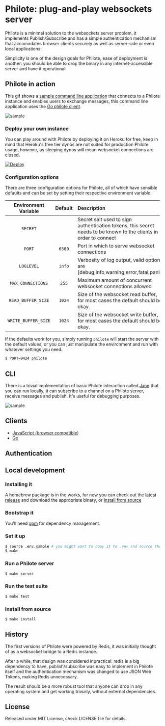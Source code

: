 # Philote:  plug-and-play websockets server

Philote is a minimal solution to the websockets server problem, it implements Publish/Subscribe and has a simple authentication mechanism that accomodates browser clients securely as well as server-side or even local applications.

Simplicity is one of the design goals for Philote, ease of deployment is another: you should be able to drop the binary in any internet-accessible server and have it operational.

## Philote in action

This gif shows a [sample command line application](#cli) that connects to a Philote instance and enables users to exchange messages, this command line application uses the [Go philote client](#clients).

![sample](https://stuff.pote.io/Screen-Recording-2017-05-16-15-50-30-5ivJp0cbze.gif)

### Deploy your own instance

You can play around with Philote by deploying it on Heroku for free, keep in mind that Heroku's free tier dynos are not suited for production Philote usage, however, as sleeping dynos will mean websocket connections are closed.

[![Deploy](https://www.herokucdn.com/deploy/button.svg)](https://heroku.com/deploy)

### Configuration options

There are three configuration options for Philote, all of which have sensible defaults and can be set by setting their respective environment variable.

| Environment Variable    | Default                   | Description                                                                                                        |
|:-----------------------:|:-------------------------:|:-------------------------------------------------------------------------------------------------------------------|
| `SECRET`                | ` `                       | Secret salt used to sign authentication tokens, this secret needs to be known to the clients in order to connect   |
| `PORT`                  | `6380`                    | Port in which to serve websocket connections                                                                       |
| `LOGLEVEL`              | `info`                    | Verbosity of log output, valid options are [debug,info,warning,error,fatal,panic]                                  |
| `MAX_CONNECTIONS`       | `255`                     | Maximum amount of concurrent websocket connections allowed                                                         |
| `READ_BUFFER_SIZE`      | `1024`                    | Size of the websocket read buffer, for most cases the default should be okay.                                      |
| `WRITE_BUFFER_SIZE`     | `1024`                    | Size of the websocket write buffer, for most cases the default should be okay.                                      |

If the defaults work for you, simply running `philote` will start the server with the default values, or you can just manipulate the environment and run with whatever settings you need.

```bash
$ PORT=9424 philote
```

## CLI

There is a trivial implementation of basic Philote interaction called [Jane](https://github.com/pote/jane) that you can run locally, it can subscribe to a channel on a Philote server, receive messages and publish. It's useful for debugging purposes.

![sample](https://stuff.pote.io/Screen-Recording-2017-05-16-15-50-30-5ivJp0cbze.gif)

## Clients

* [JavaScript (browser compatible)](https://github.com/13Floor/philote-js)
* [Go](https://github.com/pote/philote-go)

## Authentication



## Local development

### Installing it

A homebrew package is in the works, for now you can check out the [latest release](https://github.com/pote/philote/releases) and download the appropriate binary, or [install from source](#install-from-source)

### Bootstrap it

You'll need [gpm](https://github.com/pote/gpm) for dependency management.

### Set it up

``` bash
$ source .env.sample # you might want to copy it to .env and source that instead if you plan on changing the settings.
$ make
```

### Run a Philote server

```bash
$ make server
```

### Run the test suite

```bash
$ make test
```

### Install from source

```bash
$ make install
```

## History

The first versions of Philote were powered by Redis, it was initially thought of as a websocket bridge to a Redis instance.

After a while, that design was considered inpractical: redis is a big dependency to have, publish/subscribe was easy to implement in Philote itself and the authentication mechanism was changed to use JSON Web Tokens, making Redis unnecessary.

The result should be a more robust tool that anyone can drop in any operating system and get working trivially, without external dependencies.

## License

Released under MIT License, check LICENSE file for details.
